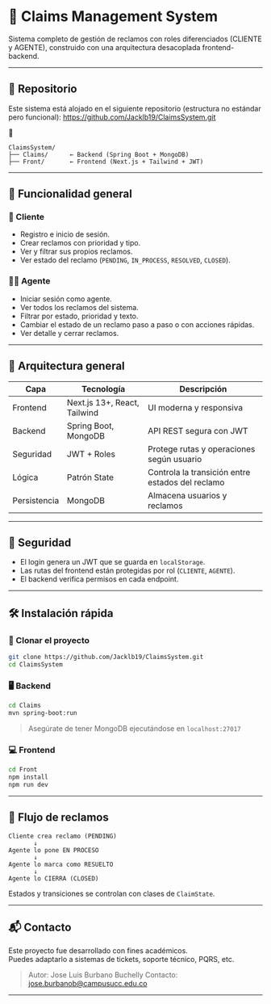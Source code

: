 # 🧾 Claims Management System

Sistema completo de gestión de reclamos con roles diferenciados (CLIENTE y AGENTE), construido con una arquitectura desacoplada frontend-backend.

---

## 📁 Repositorio

Este sistema está alojado en el siguiente repositorio (estructura no estándar pero funcional):
https://github.com/Jacklb19/ClaimsSystem.git

🔗
```
ClaimsSystem/
├── Claims/      ← Backend (Spring Boot + MongoDB)
├── Front/       ← Frontend (Next.js + Tailwind + JWT)
```

---

## 🧠 Funcionalidad general

### 👤 Cliente
- Registro e inicio de sesión.
- Crear reclamos con prioridad y tipo.
- Ver y filtrar sus propios reclamos.
- Ver estado del reclamo (`PENDING`, `IN_PROCESS`, `RESOLVED`, `CLOSED`).

### 🧑‍💼 Agente
- Iniciar sesión como agente.
- Ver todos los reclamos del sistema.
- Filtrar por estado, prioridad y texto.
- Cambiar el estado de un reclamo paso a paso o con acciones rápidas.
- Ver detalle y cerrar reclamos.

---

## 🧩 Arquitectura general

| Capa        | Tecnología                        | Descripción |
|-------------|-----------------------------------|-------------|
| Frontend    | Next.js 13+, React, Tailwind      | UI moderna y responsiva |
| Backend     | Spring Boot, MongoDB              | API REST segura con JWT |
| Seguridad   | JWT + Roles                       | Protege rutas y operaciones según usuario |
| Lógica      | Patrón State                      | Controla la transición entre estados del reclamo |
| Persistencia| MongoDB                           | Almacena usuarios y reclamos |

---

## 🔐 Seguridad

- El login genera un JWT que se guarda en `localStorage`.
- Las rutas del frontend están protegidas por rol (`CLIENTE`, `AGENTE`).
- El backend verifica permisos en cada endpoint.

---

## 🛠️ Instalación rápida

### 🔁 Clonar el proyecto

```bash
git clone https://github.com/Jacklb19/ClaimsSystem.git
cd ClaimsSystem
```

### 🖥️ Backend

```bash
cd Claims
mvn spring-boot:run
```

> Asegúrate de tener MongoDB ejecutándose en `localhost:27017`

### 💻 Frontend

```bash
cd Front
npm install
npm run dev
```

---

## 🧪 Flujo de reclamos

```
Cliente crea reclamo (PENDING)
       ↓
Agente lo pone EN PROCESO
       ↓
Agente lo marca como RESUELTO
       ↓
Agente lo CIERRA (CLOSED)
```

Estados y transiciones se controlan con clases de `ClaimState`.

---

## 📬 Contacto

Este proyecto fue desarrollado con fines académicos.  
Puedes adaptarlo a sistemas de tickets, soporte técnico, PQRS, etc.

> Autor: Jose Luis Burbano Buchelly
> Contacto: jose.burbanob@campusucc.edu.co

---
